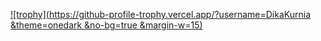 [![trophy](https://github-profile-trophy.vercel.app/?username=DikaKurnia
&theme=onedark
&no-bg=true
&margin-w=15)](https://github.com/ryo-ma/github-profile-trophy)
